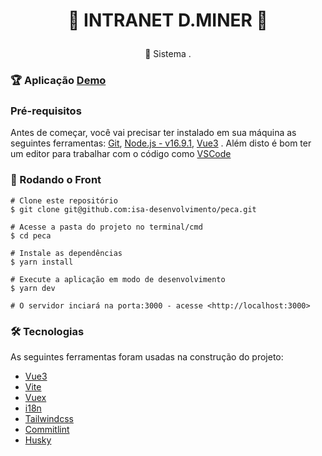 <h1 align="center">

💬 INTRANET D.MINER 💬	

</h1>
<p align="center">🚀  Sistema . 
</p>

### 🏆 Aplicação [Demo]()

### Pré-requisitos

Antes de começar, você vai precisar ter instalado em sua máquina as seguintes ferramentas:
[Git](https://git-scm.com/), [Node.js - v16.9.1](https://nodejs.org/en/), [Vue3](https://v3.vuejs.org/) .
Além disto é bom ter um editor para trabalhar com o código como [VSCode](https://code.visualstudio.com/)

### 🎲 Rodando o Front

```
# Clone este repositório
$ git clone git@github.com:isa-desenvolvimento/peca.git

# Acesse a pasta do projeto no terminal/cmd
$ cd peca

# Instale as dependências
$ yarn install

# Execute a aplicação em modo de desenvolvimento
$ yarn dev

# O servidor inciará na porta:3000 - acesse <http://localhost:3000>

```

### 🛠 Tecnologias

As seguintes ferramentas foram usadas na construção do projeto:

- [Vue3](https://v3.vuejs.org/)
- [Vite](https://vitejs.dev/) 
- [Vuex](https://vuex.vuejs.org/) 
- [i18n](https://vue-i18n.intlify.dev/) 
- [Tailwindcss](https://tailwindcss.com/) 
- [Commitlint](https://commitlint.js.org/)
- [Husky](https://www.husky.com.br/)

